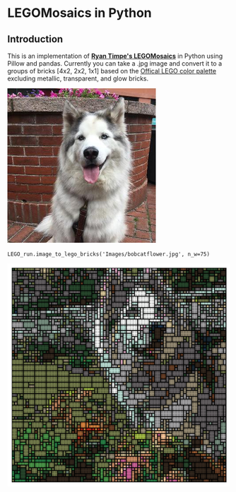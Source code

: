 # LEGOMosaics in Python

## Introduction
This is an implementation of [**Ryan Timpe's LEGOMosaics**](https://github.com/ryantimpe/LEGOMosaics) in Python using Pillow and pandas. Currently you can take a .jpg image and convert it to a groups of bricks [4x2, 2x2, 1x1] based on the [Offical LEGO color palette](http://www.bartneck.de/wp-content/uploads/2016/09/2016-LEGO-color-palette.pdf) excluding metallic, transparent, and glow bricks.  

![](For_Readme/Bobcat_orig.jpg)

    LEGO_run.image_to_lego_bricks('Images/bobcatflower.jpg', n_w=75)
![](For_Readme/bobcatflower_bricked.png)